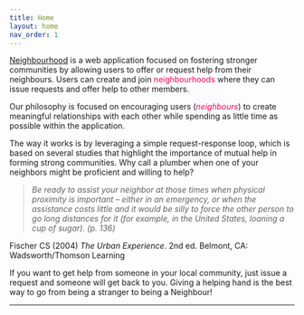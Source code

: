 ```yaml
---
title: Home
layout: home
nav_order: 1
---
```


[Neighbourhood](https://www.neighbourhood.pro) is a web application focused on fostering stronger communities by allowing users to offer or request help from their neighbours. Users can create and join <span style="color:#FF0054">neighbourhoods</span> where they can issue requests and offer help to other members.

Our philosophy is focused on encouraging users (<span style="color:#FF0054">_neighbours_</span>) to create meaningful relationships with each other while spending as little time as possible within the application.

The way it works is by leveraging a simple request-response loop, which is based on several studies that highlight the importance of mutual help in forming strong communities. Why call a plumber when one of your neighbors might be proficient and willing to help?

> _Be ready to assist your neighbor at those times when physical proximity is important – either in an emergency, or when the assistance costs little and it would be silly to force the other person to go long distances for it (for example, in the United States, loaning a cup of sugar). (p. 136)_

Fischer CS (2004) _The Urban Experience_. 2nd ed. Belmont, CA: Wadsworth/Thomson Learning

If you want to get help from someone in your local community, just issue a request and someone will get back to you. Giving a helping hand is the best way to go from being a stranger to being a Neighbour!

---
